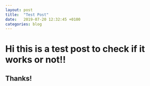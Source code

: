 ```yaml
---
layout: post
title:  "Test Post"
date:   2019-07-20 12:32:45 +0100
categories: blog
---
```





# Hi this is a test post to check if it works or not!!
## Thanks!
